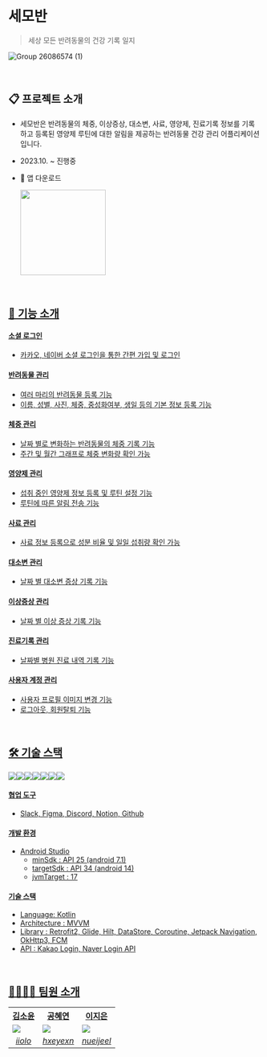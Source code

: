 # 세모반 
> 세상 모든 반려동물의 건강 기록 일지

![Group 26086574 (1)](https://github.com/Semoban/meongcare-AOS/assets/106245278/62582337-43d9-4e23-a990-4620d00fcde5)

<br/>

## 📋 프로젝트 소개
- 세모반은 반려동물의 체중, 이상증상, 대소변, 사료, 영양제, 진료기록 정보를 기록하고 등록된 영양제 루틴에 대한 알림을 제공하는 반려동물 건강 관리 어플리케이션입니다.
- 2023.10. ~ 진행중
- 🔗 앱 다운로드
  
  <a href="https://play.google.com/store/apps/details?id=com.project.meongcare&hl=ko-KR"><img src="https://img.shields.io/badge/Google_Play-414141?style=for-the-badge&logo=google-play&logoColor=white" width="170">

<br/>

## 📱 기능 소개
#### 소셜 로그인
-  카카오, 네이버 소셜 로그인을 통한 간편 가입 및 로그인
#### 반려동물 관리
- 여러 마리의 반려동물 등록 기능
- 이름, 성별, 사진, 체중, 중성화여부, 생일 등의 기본 정보 등록 기능
#### 체중 관리
- 날짜 별로 변화하는 반려동물의 체중 기록 기능
- 주간 및 월간 그래프로 체중 변화량 확인 가능
#### 영양제 관리
- 섭취 중인 영양제 정보 등록 및 루틴 설정 기능
- 루틴에 따른 알림 전송 기능
#### 사료 관리
- 사료 정보 등록으로 성분 비율 및 일일 섭취량 확인 가능
#### 대소변 관리
- 날짜 별 대소변 증상 기록 기능
#### 이상증상 관리
- 날짜 별 이상 증상 기록 기능
#### 진료기록 관리
- 날짜별 병원 진료 내역 기록 기능
#### 사용자 계정 관리
- 사용자 프로필 이미지 변경 기능
- 로그아웃, 회원탈퇴 기능

<br/>

## 🛠️ 기술 스택

<img src="https://img.shields.io/badge/Android-3DDC84?style=for-the-badge&logo=android&logoColor=white"><img src="https://img.shields.io/badge/Kotlin-0095D5?&style=for-the-badge&logo=kotlin&logoColor=white"><img src="https://img.shields.io/badge/Slack-4A154B?style=for-the-badge&logo=slack&logoColor=white"><img src="https://img.shields.io/badge/Discord-7289DA?style=for-the-badge&logo=discord&logoColor=white"><img src="https://img.shields.io/badge/GitHub-100000?style=for-the-badge&logo=github&logoColor=white"><img src="	https://img.shields.io/badge/Notion-000000?style=for-the-badge&logo=notion&logoColor=white"><img src="https://img.shields.io/badge/Figma-F24E1E?style=for-the-badge&logo=figma&logoColor=white">

#### 협업 도구
- Slack, Figma, Discord, Notion, Github
#### 개발 환경
- Android Studio
  - minSdk : API 25 (android 7.1)
  - targetSdk : API 34 (android 14)
  - jvmTarget : 17
#### 기술 스택
- Language: Kotlin
- Architecture : MVVM
- Library : Retrofit2, Glide, Hilt, DataStore, Coroutine, Jetpack Navigation, OkHttp3, FCM
- API : Kakao Login, Naver Login API

</br>

## 👨‍👩‍👧‍👦 팀원 소개
<table>
  <tr>
    <th>김소윤</th>
    <th>공혜연</th>
    <th>이지은</th>
  </tr>
  <tr>
    <td>
      <img src="https://github.com/iiolo.png?size=150">
    </td>
    <td>
        <img src="https://github.com/hxeyexn.png?size=150">
    </td>
    <td>
        <img src="https://github.com/nueijeel.png?size=150">
    </td>
  </tr>
  <tr align="center">
    <td>
      <a href="https://github.com/iiolo"><I>iiolo</I></a>
    </td>
    <td>
      <a href="https://github.com/hxeyexn"><I>hxeyexn</I></a>
    </td>
    <td>
      <a href="https://github.com/nueijeel"><I>nueijeel</I></a>
    </td>
  </tr>
</table>

